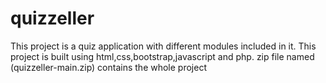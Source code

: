 # quizzeller
This project is a quiz application with different modules included in it.
This project is built using html,css,bootstrap,javascript and php.
zip file named (quizzeller-main.zip) contains the whole project

